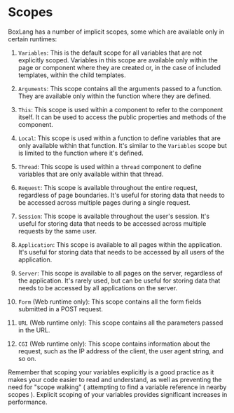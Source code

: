 # Scopes

BoxLang has a number of implicit scopes, some which are available only in certain runtimes:

1. `Variables`: This is the default scope for all variables that are not explicitly scoped. Variables in this scope are available only within the page or component where they are created or, in the case of included templates, within the child templates.

2. `Arguments`: This scope contains all the arguments passed to a function. They are available only within the function where they are defined.

3. `This`: This scope is used within a component to refer to the component itself. It can be used to access the public properties and methods of the component.

4. `Local`: This scope is used within a function to define variables that are only available within that function. It's similar to the `Variables` scope but is limited to the function where it's defined.

5. `Thread`: This scope is used within a `thread` component to define variables that are only available within that thread.

6. `Request`: This scope is available throughout the entire request, regardless of page boundaries. It's useful for storing data that needs to be accessed across multiple pages during a single request.

7. `Session`: This scope is available throughout the user's session. It's useful for storing data that needs to be accessed across multiple requests by the same user.

8. `Application`: This scope is available to all pages within the application. It's useful for storing data that needs to be accessed by all users of the application.

9. `Server`: This scope is available to all pages on the server, regardless of the application. It's rarely used, but can be useful for storing data that needs to be accessed by all applications on the server.

10. `Form` (Web runtime only): This scope contains all the form fields submitted in a POST request.

11. `URL` (Web runtime only): This scope contains all the parameters passed in the URL.

12. `CGI` (Web runtime only): This scope contains information about the request, such as the IP address of the client, the user agent string, and so on.

Remember that scoping your variables explicitly is a good practice as it makes your code easier to read and understand, as well as preventing the need for "scope walking" ( attempting to find a variable reference in nearby scopes ). Explicit scoping of your variables provides significant increases in performance.